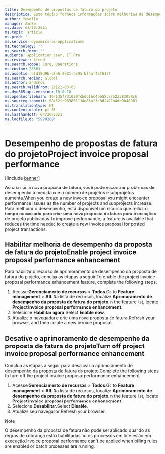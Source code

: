 ```yaml
---
title: Desempenho de propostas de fatura do projeto
description: Este tópico fornece informações sobre melhorias de desempenho para propostas de fatura do projeto.
author: Yowelle
manager: AnnBe
ms.date: 04/20/2021
ms.topic: article
ms.prod: ''
ms.service: dynamics-ax-applications
ms.technology: ''
ms.search.form: ''
audience: Application User, IT Pro
ms.reviewer: kfend
ms.search.scope: Core, Operations
ms.custom: 23561
ms.assetid: bfd18d9b-d9a6-4e21-bc95-bf4af45f617f
ms.search.region: Global
ms.author: andchoi
ms.search.validFrom: 20121-03-05
ms.dyn365.ops.version: 10.0.18
ms.openlocfilehash: 1641d5f731029fdbdc16c4b652cc752a583058c6
ms.sourcegitcommit: 68d52fc983861114e654ffc8d2472b4db9b48981
ms.translationtype: HT
ms.contentlocale: pt-BR
ms.lasthandoff: 04/20/2021
ms.locfileid: "5920288"
---
```

# <a name="project-invoice-proposal-performance"></a><span data-ttu-id="59690-103">Desempenho de propostas de fatura do projeto</span><span class="sxs-lookup"><span data-stu-id="59690-103">Project invoice proposal performance</span></span>

[!include [banner](../includes/banner.md)]

<span data-ttu-id="59690-104">Ao criar uma nova proposta de fatura, você pode encontrar problemas de desempenho à medida que o número de projetos e subprojetos aumenta.</span><span class="sxs-lookup"><span data-stu-id="59690-104">When you create a new invoice proposal you might encounter performance issues as the number of projects and subprojects increase.</span></span> <span data-ttu-id="59690-105">Para melhorar o desempenho, está disponível um recurso que reduz o tempo necessário para criar uma nova proposta de fatura para transações de projeto publicadas.</span><span class="sxs-lookup"><span data-stu-id="59690-105">To improve performance, a feature is available that reduces the time needed to create a new invoice proposal for posted project transactions.</span></span>

## <a name="enable-project-invoice-proposal-performance-enhancement"></a><span data-ttu-id="59690-106">Habilitar melhoria de desempenho da proposta de fatura do projeto</span><span class="sxs-lookup"><span data-stu-id="59690-106">Enable project invoice proposal performance enhancement</span></span>
<span data-ttu-id="59690-107">Para habilitar o recurso de aprimoramento de desempenho da proposta de fatura do projeto, conclua as etapas a seguir.</span><span class="sxs-lookup"><span data-stu-id="59690-107">To enable the project invoice proposal performance enhancement feature, complete the following steps.</span></span>

1.  <span data-ttu-id="59690-108">Acesse **Gerenciamento de recursos** > **Todos**.</span><span class="sxs-lookup"><span data-stu-id="59690-108">Go to **Feature management** > **All**.</span></span> <span data-ttu-id="59690-109">Na lista de recursos, localize **Aprimoramento de desempenho da proposta de fatura do projeto**.</span><span class="sxs-lookup"><span data-stu-id="59690-109">In the feature list, locate **Project invoice proposal performance enhancement**.</span></span>
2.  <span data-ttu-id="59690-110">Selecione **Habilitar agora**.</span><span class="sxs-lookup"><span data-stu-id="59690-110">Select **Enable now**.</span></span>
3.  <span data-ttu-id="59690-111">Atualize o navegador e crie uma nova proposta de fatura.</span><span class="sxs-lookup"><span data-stu-id="59690-111">Refresh your browser, and then create a new invoice proposal.</span></span>

## <a name="turn-off-project-invoice-proposal-performance-enhancement"></a><span data-ttu-id="59690-112">Desative o aprimoramento de desempenho da proposta de fatura do projeto</span><span class="sxs-lookup"><span data-stu-id="59690-112">Turn off project invoice proposal performance enhancement</span></span>
<span data-ttu-id="59690-113">Conclua as etapas a seguir para desativar o aprimoramento de desempenho da proposta de fatura do projeto.</span><span class="sxs-lookup"><span data-stu-id="59690-113">Complete the following steps to turn off the project invoice proposal performance enhancement.</span></span>

1.  <span data-ttu-id="59690-114">Acesse **Gerenciamento de recursos** > **Todos**.</span><span class="sxs-lookup"><span data-stu-id="59690-114">Go to **Feature management** > **All**.</span></span> <span data-ttu-id="59690-115">Na lista de recursos, localize **Aprimoramento de desempenho da proposta de fatura do projeto**.</span><span class="sxs-lookup"><span data-stu-id="59690-115">In the feature list, locate **Project invoice proposal performance enhancement**.</span></span>
2.  <span data-ttu-id="59690-116">Selecione **Desabilitar**.</span><span class="sxs-lookup"><span data-stu-id="59690-116">Select **Disable**.</span></span>
3.  <span data-ttu-id="59690-117">Atualize seu navegador.</span><span class="sxs-lookup"><span data-stu-id="59690-117">Refresh your browser.</span></span>

> [!NOTE]
> <span data-ttu-id="59690-118">O desempenho da proposta de fatura não pode ser aplicado quando as regras de cobrança estão habilitadas ou os processos em lote estão em execução.</span><span class="sxs-lookup"><span data-stu-id="59690-118">Invoice proposal performance can't be applied when billing rules are enabled or batch processes are running.</span></span>
